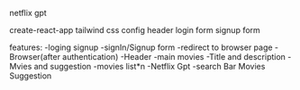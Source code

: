 netflix gpt

create-react-app
tailwind css config
header 
login form
signup form



features:
  -loging signup
      -signIn/Signup form
      -redirect to browser page
  -Browser(after authentication)
       -Header
       -main movies
       -Title and description
       -Mvies and suggestion
             -movies list*n
   -Netflix Gpt 
      -search Bar
      Movies Suggestion           

